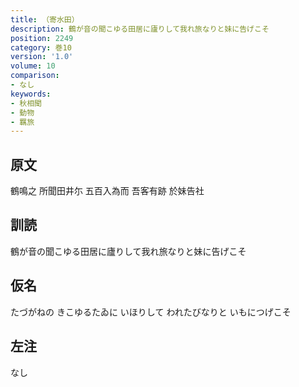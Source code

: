 ```yaml
---
title: （寄水田）
description: 鶴が音の聞こゆる田居に廬りして我れ旅なりと妹に告げこそ
position: 2249
category: 巻10
version: '1.0'
volume: 10
comparison:
- なし
keywords:
- 秋相聞
- 動物
- 羈旅
---
```


## 原文

鶴鳴之 所聞田井尓 五百入為而 吾客有跡 於妹告社

## 訓読

鶴が音の聞こゆる田居に廬りして我れ旅なりと妹に告げこそ

## 仮名

たづがねの きこゆるたゐに いほりして われたびなりと いもにつげこそ

## 左注

なし
